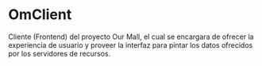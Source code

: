 # OmClient

Cliente (Frontend) del proyecto Our Mall, el cual se encargara de ofrecer la experiencia de usuario y proveer la interfaz para pintar los datos ofrecidos por los servidores de recursos.
